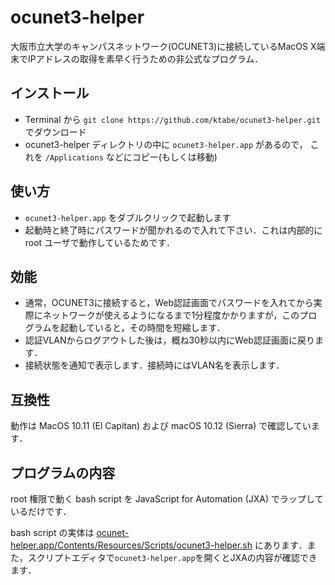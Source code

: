 # ocunet3-helper

大阪市立大学のキャンパスネットワーク(OCUNET3)に接続しているMacOS X端末でIPアドレスの取得を素早く行うための非公式なプログラム．

## インストール

- Terminal から `git clone https://github.com/ktabe/ocunet3-helper.git` でダウンロード
- ocunet3-helper ディレクトリの中に `ocunet3-helper.app` があるので， これを `/Applications` などにコピー(もしくは移動)

## 使い方

- `ocunet3-helper.app` をダブルクリックで起動します
- 起動時と終了時にパスワードが聞かれるので入れて下さい．これは内部的に root ユーザで動作しているためです．

## 効能

- 通常，OCUNET3に接続すると，Web認証画面でパスワードを入れてから実際にネットワークが使えるようになるまで1分程度かかりますが，このプログラムを起動していると，その時間を短縮します．
- 認証VLANからログアウトした後は，概ね30秒以内にWeb認証画面に戻ります．
- 接続状態を通知で表示します．接続時にはVLAN名を表示します．

## 互換性

動作は MacOS 10.11 (El Capitan) および macOS 10.12 (Sierra) で確認しています．

## プログラムの内容

root 権限で動く bash script を JavaScript for Automation (JXA) でラップしているだけです．

bash script の実体は [ocunet-helper.app/Contents/Resources/Scripts/ocunet3-helper.sh](https://github.com/ktabe/ocunet3-helper/blob/master/ocunet3-helper.app/Contents/Resources/Scripts/ocunet3-helper.sh) にあります．また，スクリプトエディタで`ocunet3-helper.app`を開くとJXAの内容が確認できます．
